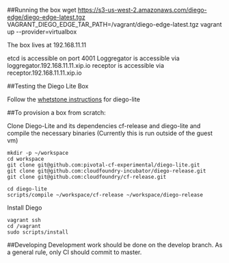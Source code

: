 ##Running the box
    wget https://s3-us-west-2.amazonaws.com/diego-edge/diego-edge-latest.tgz
    VAGRANT_DIEGO_EDGE_TAR_PATH=/vagrant/diego-edge-latest.tgz vagrant up --provider=virtualbox
    
The box lives at 192.168.11.11
    
etcd is accessible on port 4001
Loggregator is accessible via loggregator.192.168.11.11.xip.io
receptor is accessible via receptor.192.168.11.11.xip.io

##Testing the Diego Lite Box
 
 Follow the [whetstone instructions](https://github.com/pivotal-cf-experimental/whetstone) for diego-lite
 
    
##To provision a box from scratch:
    
Clone Diego-Lite and its dependencies cf-release and diego-lite and compile the necessary binaries (Currently this is run outside of the guest vm)
   
    mkdir -p ~/workspace
    cd workspace
    git clone git@github.com:pivotal-cf-experimental/diego-lite.git
    git clone git@github.com:cloudfoundry-incubator/diego-release.git
    git clone git@github.com:cloudfoundry/cf-release.git
   
    cd diego-lite
    scripts/compile ~/workspace/cf-release ~/workspace/diego-release
    
Install Diego

    vagrant ssh
    cd /vagrant
    sudo scripts/install


##Developing
  Development work should be done on the develop branch.
  As a general rule, only CI should commit to master.
